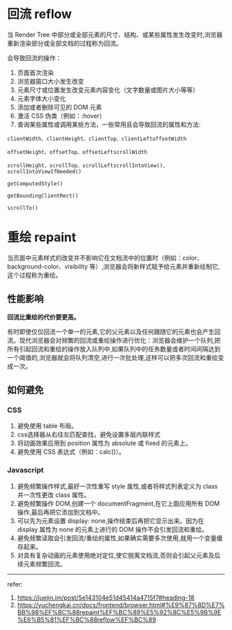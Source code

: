 # 回流 reflow

当 Render Tree 中部分或全部元素的尺寸、结构、或某些属性发生改变时,浏览器重新渲染部分或全部文档的过程称为回流。

会导致回流的操作：
1. 页面首次渲染
2. 浏览器窗口大小发生改变
3. 元素尺寸或位置发生改变元素内容变化（文字数量或图片大小等等）
4. 元素字体大小变化
5. 添加或者删除可见的 DOM 元素
6. 激活 CSS 伪类（例如：:hover）
7. 查询某些属性或调用某些方法，一些常用且会导致回流的属性和方法:

```
clientWidth、clientHeight、clientTop、clientLeftoffsetWidth

offsetHeight、offsetTop、offsetLeftscrollWidth

scrollHeight、scrollTop、scrollLeftscrollIntoView()、scrollIntoViewIfNeeded()

getComputedStyle()

getBoundingClientRect()

scrollTo()
```

# 重绘 repaint

当页面中元素样式的改变并不影响它在文档流中的位置时（例如：color、background-color、visibility 等）,浏览器会将新样式赋予给元素并重新绘制它,这个过程称为重绘。

## 性能影响

**回流比重绘的代价要更高。**

有时即使仅仅回流一个单一的元素,它的父元素以及任何跟随它的元素也会产生回流。现代浏览器会对频繁的回流或重绘操作进行优化：浏览器会维护一个队列,把所有引起回流和重绘的操作放入队列中,如果队列中的任务数量或者时间间隔达到一个阈值的,浏览器就会将队列清空,进行一次批处理,这样可以把多次回流和重绘变成一次。

## 如何避免

### CSS

1. 避免使用 table 布局。
3. css选择器从右往左匹配查找，避免设置多层内联样式
4. 将动画效果应用到 position 属性为 absolute 或 fixed 的元素上。
5. 避免使用 CSS 表达式（例如：calc()）。

### Javascript

1. 避免频繁操作样式,最好一次性重写 style 属性,或者将样式列表定义为 class 并一次性更改 class 属性。
2. 避免频繁操作 DOM,创建一个 documentFragment,在它上面应用所有 DOM 操作,最后再把它添加到文档中。
3. 可以先为元素设置 display: none,操作结束后再把它显示出来。因为在 display 属性为 none 的元素上进行的 DOM 操作不会引发回流和重绘。
4. 避免频繁读取会引发回流/重绘的属性,如果确实需要多次使用,就用一个变量缓存起来。
5. 对具有复杂动画的元素使用绝对定位,使它脱离文档流,否则会引起父元素及后续元素频繁回流。

---

refer:

1. https://juejin.im/post/5e143104e51d45414a4715f7#heading-18
2. https://yuchengkai.cn/docs/frontend/browser.html#%E9%87%8D%E7%BB%98%EF%BC%88repaint%EF%BC%89%E5%92%8C%E5%9B%9E%E6%B5%81%EF%BC%88reflow%EF%BC%89